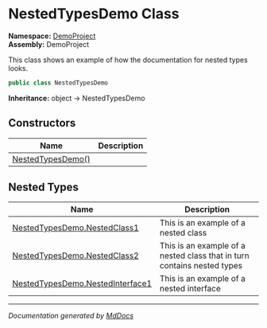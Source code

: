 ﻿<!--  
 =================================================================   
   Auto-Generated:   
   The contents of this file were generated by a tool.  
   Changes to this file may be list if the file is regenerated  
 =================================================================   
-->

# NestedTypesDemo Class

**Namespace:** [DemoProject](../index.md)  
**Assembly:** DemoProject

This class shows an example of how the documentation for nested types looks.

```csharp
public class NestedTypesDemo
```

**Inheritance:** object → NestedTypesDemo

## Constructors

| Name                                       | Description |
| ------------------------------------------ | ----------- |
| [NestedTypesDemo()](constructors/index.md) |             |

## Nested Types

| Name                                                          | Description                                                             |
| ------------------------------------------------------------- | ----------------------------------------------------------------------- |
| [NestedTypesDemo.NestedClass1](NestedClass1/index.md)         | This is an example of a nested class                                    |
| [NestedTypesDemo.NestedClass2](NestedClass2/index.md)         | This is an example of a nested class that in turn contains nested types |
| [NestedTypesDemo.NestedInterface1](NestedInterface1/index.md) | This is an example of a nested interface                                |

___

*Documentation generated by [MdDocs](https://github.com/ap0llo/mddocs)*
